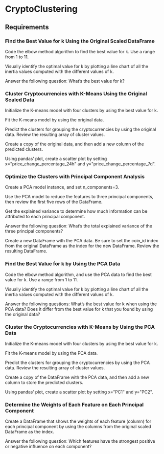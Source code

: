 # CryptoClustering

## Requirements

### Find the Best Value for k Using the Original Scaled DataFrame

Code the elbow method algorithm to find the best value for k. Use a range from 1 to 11.

Visually identify the optimal value for k by plotting a line chart of all the inertia values computed with the different values of k.

Answer the following question: What’s the best value for k?

### Cluster Cryptocurrencies with K-Means Using the Original Scaled Data

Initialize the K-means model with four clusters by using the best value for k.

Fit the K-means model by using the original data.

Predict the clusters for grouping the cryptocurrencies by using the original data. Review the resulting array of cluster values.

Create a copy of the original data, and then add a new column of the predicted clusters.

Using pandas’ plot, create a scatter plot by setting x="price_change_percentage_24h" and y="price_change_percentage_7d".

### Optimize the Clusters with Principal Component Analysis

Create a PCA model instance, and set n_components=3.

Use the PCA model to reduce the features to three principal components, then review the first five rows of the DataFrame.

Get the explained variance to determine how much information can be attributed to each principal component.

Answer the following question: What’s the total explained variance of the three principal components?

Create a new DataFrame with the PCA data. Be sure to set the coin_id index from the original DataFrame as the index for the new DataFrame. Review the resulting DataFrame.

### Find the Best Value for k by Using the PCA Data

Code the elbow method algorithm, and use the PCA data to find the best value for k. Use a range from 1 to 11.

Visually identify the optimal value for k by plotting a line chart of all the inertia values computed with the different values of k.

Answer the following questions: What’s the best value for k when using the PCA data? Does it differ from the best value for k that you found by using the original data?

### Cluster the Cryptocurrencies with K-Means by Using the PCA Data

Initialize the K-means model with four clusters by using the best value for k.

Fit the K-means model by using the PCA data.

Predict the clusters for grouping the cryptocurrencies by using the PCA data. Review the resulting array of cluster values.

Create a copy of the DataFrame with the PCA data, and then add a new column to store the predicted clusters.

Using pandas’ plot, create a scatter plot by setting x="PC1" and y="PC2". 

### Determine the Weights of Each Feature on Each Principal Component

Create a DataFrame that shows the weights of each feature (column) for each principal component by using the columns from the original scaled DataFrame as the index.

Answer the following question: Which features have the strongest positive or negative influence on each component?